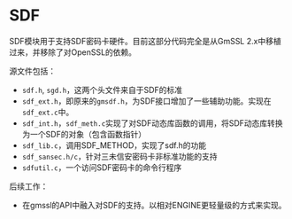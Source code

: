 
# SDF

SDF模块用于支持SDF密码卡硬件。目前这部分代码完全是从GmSSL 2.x中移植过来，并移除了对OpenSSL的依赖。

源文件包括：

* `sdf.h`, `sgd.h`，这两个头文件来自于SDF的标准
* `sdf_ext.h`，即原来的`gmsdf.h`，为SDF接口增加了一些辅助功能。实现在`sdf_ext.c`中。
* `sdf_int.h`，`sdf_meth.c`实现了对SDF动态库函数的调用，将SDF动态库转换为一个SDF的对象（包含函数指针）
* `sdf_lib.c`，调用SDF_METHOD，实现了sdf.h的功能
* `sdf_sansec.h/c`，针对三未信安密码卡非标准功能的支持
* `sdfutil.c`，一个访问SDF密码卡的命令行程序

后续工作：

* 在gmssl的API中融入对SDF的支持。以相对ENGINE更轻量级的方式来实现。
